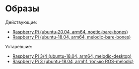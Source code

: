 # Образы
Действующие:
* [Raspberry Pi (ubuntu-20.04, arm64, noetic-bare-bones)](https://1drv.ms/u/s!Ao6apD9z3iUVgs1Z687gwvysrd9MyQ?e=oI2ICE)
* [Raspberry Pi (ubuntu-18.04, arm64, melodic-bare-bones)](https://1drv.ms/u/s!Ao6apD9z3iUVgs0in0hj65Ss8-7OzA?e=dxgbV1)


Устаревшие:
* [Raspberry Pi 3/4 (ubuntu-18.04, arm64, melodic-desktop)](https://1drv.ms/u/s!Ao6apD9z3iUVgsB236x7g6gwb9xQWQ?e=9sTXpS)
* [Raspberry Pi 3 (ubuntu-18.04, armhf, только ROS-melodic)](https://1drv.ms/u/s!Ao6apD9z3iUVgr8pASps4Rh4TSL9ZA?e=HxTDfK)
